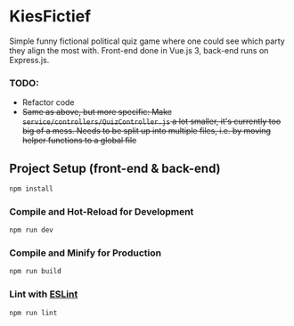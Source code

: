 # KiesFictief

Simple funny fictional political quiz game where one could see which party they align the most with. Front-end done in Vue.js 3, back-end runs on Express.js.

### TODO:
* Refactor code
* ~~Same as above, but more specific: Make `service/controllers/QuizController.js` a lot smaller, it's currently too big of a mess. Needs to be split up into multiple files, i.e. by moving helper functions to a global file~~

## Project Setup (front-end & back-end)

```sh
npm install
```

### Compile and Hot-Reload for Development

```sh
npm run dev
```

### Compile and Minify for Production

```sh
npm run build
```

### Lint with [ESLint](https://eslint.org/)

```sh
npm run lint
```
